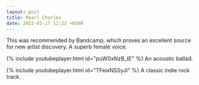 ```yaml
---
layout: post
title: Pearl Charles
date: 2021-01-17 12:22 +0200
---
```


This was recommended by Bandcamp, which proves an excellent source for new artist discovery. A superb female voice.

{% include youtubeplayer.html id="puW0xNzB_tE" %}
An acoustic ballad.

{% include youtubeplayer.html id="TFeixNSSyJI" %}
A classic indie rock track.
